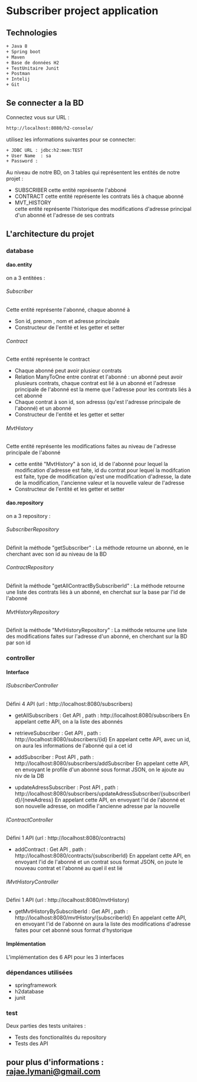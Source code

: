 # Subscriber project application

## Technologies 
```bash
+ Java 8
+ Spring boot 
+ Maven 
+ Base de données H2
+ TestUnitaire Junit
+ Postman 
+ Intelij 
+ Git
```

## Se connecter a la BD

Connectez vous sur URL : 
```bash
http://localhost:8080/h2-console/
```

utilisez les informations suivantes pour se connecter: 
```bash
+ JDBC URL : jdbc:h2:mem:TEST
+ User Name  : sa
+ Password : 
```

Au niveau de notre BD, on 3 tables qui représentent les entités de notre projet : 
+ SUBSCRIBER 
cette entité représente l'abboné 
+ CONTRACT
cette entité représente les contrats liés à chaque abonné 
+ MVT_HISTORY  
cette entité représente l'historique des modifications d'adresse principal d'un abonné et l'adresse de ses contrats 

## L'architecture du projet 

### database 
#### dao.entity
on a 3 entitées : 
###### Subscriber 
Cette entité représente l'abonné, chaque abonné à 
+ Son id, prenom , nom et adresse principale 
+ Constructeur de l'entité et les getter et setter 

###### Contract 
Cette entité représente le contract 
+ Chaque abonné peut avoir plusieur contrats 
+ Relation ManyToOne entre contrat et l'abonné : un abonné peut avoir plusieurs contrats, chaque contrat est lié à un abonné et l'adresse principale de l'abonné est la meme que l'adresse pour les contrats liés à cet abonné   
+ Chaque contrat à son id, son adresss (qu'est l'adresse principale de l'abonné) et  un abonné 
+ Constructeur de l'entité et les getter et setter 

###### MvtHistory 
Cette entité représente les modifications faites au niveau de l'adresse principale de l'abonné 
+ cette entité "MvtHistory" à son id, id de l'abonné pour lequel la modification d'adresse est faite, id du contrat pour lequel la modifcation est faite, type de modification qu'est une modification d'adresse, la date de la modification, l'ancienne valeur et la nouvelle valeur de l'adresse 
+ Constructeur de l'entité et les getter et setter 

#### dao.repository
on a 3 repository :
###### SubscriberRepository
Définit la méthode "getSubscriber" :
La méthode retourne un abonné, en le cherchant avec son id au niveau de la BD 

###### ContractRepository 
Définit la méthode "getAllContractBySubscriberId" : 
La méthode retourne une liste des contrats liés à un abonné, en cherchat sur la base par l'id de l'abonné 

###### MvtHistoryRepository
Définit la méthode "MvtHistoryRepository" : 
La méthode retourne une liste des modifications faites sur l'adresse d'un abonné, en cherchant sur la BD par son id

### controller 
#### Interface
###### ISubscriberController
Défini 4 API (url : http://localhost:8080/subscribers)

+ getAllSubscribers : Get API , path : http://localhost:8080/subscribers
En appelant cette API, on a la liste des abonnés 


+ retrieveSubscriber : Get API , path : http://localhost:8080/subscribers/{id}
En appelant cette API, avec un id, on aura les informations de l'abonné qui a cet id 

+ addSubscriber : Post API , path : http://localhost:8080/subscribers/addSubscriber
En appelant cette API, en envoyant le profile d'un abonné sous format JSON, on le ajoute au niv de la DB

+ updateAdressSubscriber : Post API , path : http://localhost:8080/subscribers/updateAdressSubscriber/{subscriberId}/{newAdress}
En appelant cette API, en envoyant l'id de l'abonné et son nouvelle adresse, on modifie l'ancienne adresse par la nouvelle 


###### IContractController
Défini 1 API (url : http://localhost:8080/contracts)

+ addContract : Get API , path : http://localhost:8080/contracts/{subscriberId}
En appelant cette API, en envoyant l'id de l'abonné et un contrat sous format JSON, on joute le nouveau contrat et l'abonné au quel il est lié 

###### IMvtHistoryController
Défini 1 API (url : http://localhost:8080/mvtHistory)

+ getMvtHistoryBySubscriberId : Get API , path : http://localhost:8080/mvtHistory/{subscriberId}
En appelant cette API, en envoyant l'id de l'abonné on aura la liste des modifications d'adresse faites pour cet abonné sous format d'hystorique 

#### Implémentation

L'implémentation des 6 API pour les 3 interfaces  

### dépendances utilisées 

+ springframework
+ h2database
+ junit

### test 

Deux parties des tests unitaires : 
+ Tests des fonctionalités du repository
+ Tests des API 









## pour plus d'informations : rajae.lymani@gmail.com
